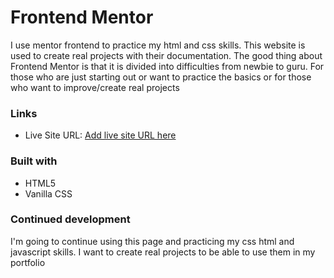 # Frontend Mentor
I use mentor frontend to practice my html and css skills. This website is used to create real projects with their documentation.
The good thing about Frontend Mentor is that it is divided into difficulties from newbie to guru. For those who are just starting out or want to practice the basics or for those who want to improve/create real projects

### Links
- Live Site URL: [Add live site URL here](https://your-live-site-url.com)

### Built with

- HTML5
- Vanilla CSS

### Continued development

I'm going to continue using this page and practicing my css html and javascript skills. I want to create real projects to be able to use them in my portfolio

